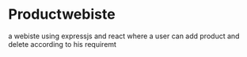 # Productwebiste
a webiste using expressjs and react where a user can add product and delete according to his requiremt 
